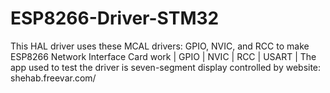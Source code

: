 # ESP8266-Driver-STM32
This HAL driver uses these MCAL drivers: GPIO, NVIC, and RCC to make ESP8266 Network Interface Card work
| GPIO | NVIC | RCC |  USART   | 
The app used to test the driver is seven-segment display controlled by website: shehab.freevar.com/
